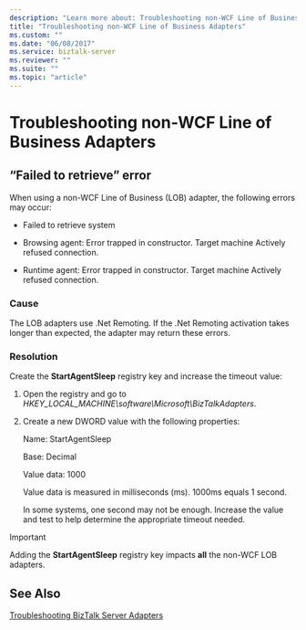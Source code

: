 ```yaml
---
description: "Learn more about: Troubleshooting non-WCF Line of Business Adapters"
title: "Troubleshooting non-WCF Line of Business Adapters"
ms.custom: ""
ms.date: "06/08/2017"
ms.service: biztalk-server
ms.reviewer: ""
ms.suite: ""
ms.topic: "article"
---
```

# Troubleshooting non-WCF Line of Business Adapters
## “Failed to retrieve” error  
 When using a non-WCF Line of Business (LOB) adapter, the following errors may occur:  
  
-   Failed to retrieve system  
  
-   Browsing agent: Error trapped in constructor. Target machine Actively refused connection.  
  
-   Runtime agent: Error trapped in constructor. Target machine Actively refused connection.  
  
### Cause  
 The LOB adapters use .Net Remoting. If the .Net Remoting activation takes longer than expected, the adapter may return these errors.  
  
### Resolution  
 Create the **StartAgentSleep** registry key and increase the timeout value:  
  
1. Open the registry and go to *HKEY_LOCAL_MACHINE\software\Microsoft\BizTalkAdapters*.  
  
2. Create a new DWORD value with the following properties:  
  
    Name: StartAgentSleep  
  
    Base: Decimal  
  
    Value data: 1000  
  
   Value data is measured in milliseconds (ms). 1000ms equals 1 second.  
  
   In some systems, one second may not be enough. Increase the value and test to help determine the appropriate timeout needed.  
  
> [!IMPORTANT]
>  Adding the **StartAgentSleep** registry key impacts **all** the non-WCF LOB adapters.  
  
## See Also  
 [Troubleshooting BizTalk Server Adapters](../core/troubleshooting-biztalk-server-adapters.md)
